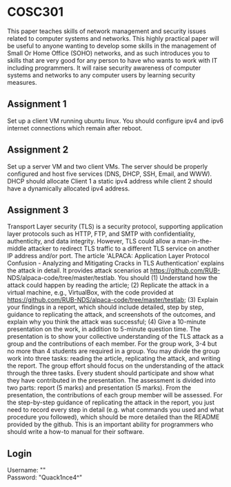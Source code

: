 # COSC301
This paper teaches skills of network management and security issues related to computer systems and networks. This highly practical paper will be useful to anyone wanting to develop some skills in the management of Small Or Home Office (SOHO) networks, and as such introduces you to skills that are very good for any person to have who wants to work with IT including programmers. It will raise security awareness of computer systems and networks to any computer users by learning security measures.

## Assignment 1
Set up a client VM running ubuntu linux. You should configure ipv4 and ipv6 internet connections which remain after reboot.

## Assignment 2
Set up a server VM and two client VMs. The server should be properly configured and host five services (DNS, DHCP, SSH, Email, and WWW). DHCP should allocate Client 1 a static ipv4 address while client 2 should have a dynamically allocated ipv4 address.

## Assignment 3
Transport Layer security (TLS) is a security protocol, supporting application layer protocols such as HTTP, FTP, and SMTP with confidentiality, authenticity, and data integrity. However, TLS could allow a man-in-the-middle attacker to redirect TLS traffic to a different TLS service on another IP address and/or port. The article 'ALPACA: Application Layer Protocol Confusion - Analyzing and Mitigating Cracks in TLS Authentication' explains the attack in detail. It provides attack scenarios at https://github.com/RUB- NDS/alpaca-code/tree/master/testlab. You should (1) Understand how the attack could happen by reading the article; (2) Replicate the attack in a virtual machine, e.g., VirtualBox, with the code provided at https://github.com/RUB-NDS/alpaca-code/tree/master/testlab; (3) Explain your findings in a report, which should include detailed, step by step, guidance to replicating the attack, and screenshots of the outcomes, and explain why you think the attack was successful; (4) Give a 10-minute presentation on the work, in addition to 5-minute question time. The presentation is to show your collective understanding of the TLS attack as a group and the contributions of each member. For the group work, 3-4 but no more than 4 students are required in a group. You may divide the group work into three tasks: reading the article, replicating the attack, and writing the report. The group effort should focus on the understanding of the attack through the three tasks. Every student should participate and show what they have contributed in the presentation. The assessment is divided into two parts: report (5 marks) and presentation (5 marks). From the presentation, the contributions of each group member will be assessed. For the step-by-step guidance of replicating the attack in the report, you just need to record every step in detail (e.g. what commands you used and what procedure you followed), which should be more detailed than the README provided by the github. This is an important ability for programmers who should write a how-to manual for their software.

## Login
Username: ""<br />
Password: "Quack1nce4^"
